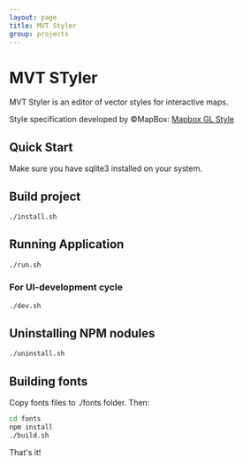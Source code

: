 ```yaml
---
layout: page
title: MVT Styler
group: projects
---
```


# MVT STyler

MVT Styler is an editor of vector styles for interactive maps. 

Style specification developed by &copy;MapBox: [Mapbox GL Style](https://www.mapbox.com/mapbox-gl-style-spec/)  
 

## Quick Start

Make sure you have sqlite3 installed on your system.

## Build project

```bash
./install.sh
```

## Running Application

```bash
./run.sh
```

### For UI-development cycle

```bash
./dev.sh
```
## Uninstalling NPM nodules
```bash
./uninstall.sh
```

## Building fonts 

Copy fonts files to ./fonts folder. Then:

```bash
cd fonts
npm install
./build.sh
```

That's it!
